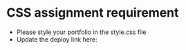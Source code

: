# CSS assignment requirement

- Please style your portfolio in the style.css file
- Update the deploy link here:
